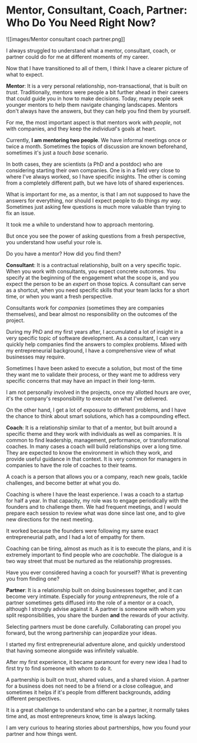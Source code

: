 # Mentor, Consultant, Coach, Partner: Who Do You Need Right Now?

![[images/Mentor consultant coach partner.png]]

I always struggled to understand what a mentor, consultant, coach, or partner could do for me at different moments of my career. 

Now that I have transitioned to all of them, I think I have a clearer picture of what to expect. 

**Mentor**: It is a very personal relationship, non-transactional, that is built on *trust*. Traditionally, mentors were people a bit further ahead in their careers that could guide you in how to make decisions. Today, many people seek younger mentors to help them navigate changing landscapes. Mentors don't always have the answers, but they can help you find them by yourself. 

For me, the most important aspect is that mentors work *with people*, not with companies, and they keep the *individual*'s goals at heart. 

Currently, **I am mentoring two people**. We have informal meetings once or twice a month. Sometimes the topics of discussion are known beforehand, sometimes it's just a *touch base* scenario. 

In both cases, they are scientists (a PhD and a postdoc) who are considering starting their own companies. One is in a field very close to where I've always worked, so I have specific insights. The other is coming from a completely different path, but we have lots of shared experiences. 

What is important for me, as a mentor, is that I am not supposed to have the answers for everything, nor should I expect people to do things *my way*. Sometimes just asking few questions is much more valuable than trying to fix an issue. 

It took me a while to understand how to approach mentoring. 

But once you see the power of asking questions from a fresh perspective, you understand how useful your role is. 

Do you have a mentor? How did you find them? 

**Consultant**: It is a contractual relationship, built on a very specific topic. When you work with consultants, you expect concrete outcomes. You specify at the beginning of the engagement what the scope is, and you expect the person to be an *expert* on those topics. A consultant can serve as a shortcut, when you need specific skills that your team lacks for a short time, or when you want a fresh perspective. 

Consultants work for *companies* (sometimes they are companies themselves), and bear almost no responsibility on the outcomes of the project. 

During my PhD and my first years after, I accumulated a lot of insight in a very specific topic of software development. As a consultant, I can very quickly help companies find the answers to complex problems. Mixed with my entrepreneurial background, I have a comprehensive view of what businesses may require. 

Sometimes I have been asked to execute a solution, but most of the time they want me to validate their process, or they want me to address very specific concerns that may have an impact in their long-term. 

I am not personally involved in the projects, once my allotted hours are over, it's the company's responsibility to execute on what I've delivered. 

On the other hand, I get a lot of exposure to different problems, and I have the chance to think about smart solutions, which has a compounding effect. 

**Coach**: It is a relationship similar to that of a mentor, but built around a specific theme and they work with individuals as well as companies. It is common to find leadership, management, performance, or transformational coaches. In many cases a coach will build relationships over a long time. They are expected to know the environment in which they work, and provide useful guidance in that context. It is very common for managers in companies to have the role of coaches to their teams. 

A coach is a person that allows you or a company, reach new goals, tackle challenges, and become better at what you do. 

Coaching is where I have the least experience. I was a coach to a startup for half a year. In that capacity, my role was to engage periodically with the founders and to challenge them. We had frequent meetings, and I would prepare each session to review what was done since last one, and to give new directions for the next meeting. 

It worked because the founders were following my same exact entrepreneurial path, and I had a lot of empathy for them. 

Coaching can be tiring, almost as much as it is to execute the plans, and it is extremely important to find people who are *coachable*. The dialogue is a two way street that must be nurtured as the relationship progresses. 

Have you ever considered having a coach for yourself? What is preventing you from finding one? 

**Partner**: It is a relationship built on doing businesses together, and it can become very intimate. Especially for *young entrepreneurs*, the role of a partner sometimes gets diffused into the role of a mentor or a coach, although I strongly advise against it. A partner is someone with whom you split responsibilities, you share the burden **and** the rewards of your activity. 

Selecting partners must be done carefully. Collaborating can propel you forward, but the wrong partnership can jeopardize your ideas.

I started my first entrepreneurial adventure alone, and quickly understood that having someone alongside was infinitely valuable. 

After my first experience, it became paramount for every new idea I had to first try to find someone with whom to do it. 

A partnership is built on trust, shared values, and a shared vision. A partner for a business does not need to be a friend or a close colleague, and sometimes it helps if it's people from different backgrounds, adding different perspectives. 

It is a great challenge to understand who can be a partner, it normally takes time and, as most entrepreneurs know, time is always lacking. 

I am very curious to hearing stories about partnerships, how you found your partner and how things went. 